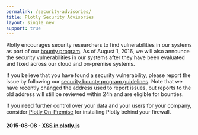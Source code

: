 ```yaml
---
permalink: /security-advisories/
title: Plotly Security Advisories
layout: single_new
support: true
---
```


Plotly encourages security researchers to find vulnerabilities in our systems as part of our [bounty program](/security/). As of August 1, 2016, we will also announce the security vulnerabilities in our systems after they have been evaluated and fixed across our cloud and on-premise systems.

If you believe that you have found a security vulnerability, please report the issue by following our [security bounty program guidelines](/security/).  Note that we have recently changed the address used to report issues, but reports to the old  address will still be reviewed within 24h and are eligible for bounties.

If you need further control over your data and your users for your company, consider [Plotly On-Premise](https://plot.ly/product/enterprise/) for installing Plotly behind your firewall.

#### 2015-08-08 - [XSS in plotly.js](http://help.plot.ly/security-advisories/2016-08-08-plotlyjs-xss-advisory/)
